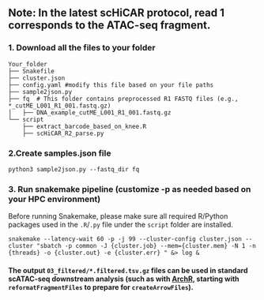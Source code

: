 ## Note: In the latest scHiCAR protocol, read 1 corresponds to the ATAC-seq fragment.
### 1. Download all the files to your folder
```
Your_folder
├── Snakefile
├── cluster.json
├── config.yaml #modify this file based on your file paths
├── sample2json.py
├── fq  # This folder contains preprocessed R1 FASTQ files (e.g., *_cutME_L001_R1_001.fastq.gz)
│   ├── DNA_example_cutME_L001_R1_001.fastq.gz
└── script
    ├── extract_barcode_based_on_knee.R
    ├── scHiCAR_R2_parse.py
```

### 2.Create samples.json file

`python3 sample2json.py --fastq_dir fq`

### 3. Run snakemake pipeline (customize -p as needed based on your HPC environment)
Before running Snakemake, please make sure all required R/Python packages used in the `.R`/`.py` file under the `script` folder are installed.

`snakemake --latency-wait 60 -p -j 99 --cluster-config cluster.json --cluster "sbatch -p common -J {cluster.job} --mem={cluster.mem} -N 1 -n {threads} -o {cluster.out} -e {cluster.err} " &> log &`

#### The output `03_filtered/*.filtered.tsv.gz` files can be used in standard scATAC-seq downstream analysis (such as with [ArchR](https://www.archrproject.com/articles/Articles/tutorial.html), starting with `reformatFragmentFiles` to prepare for `createArrowFiles`).

